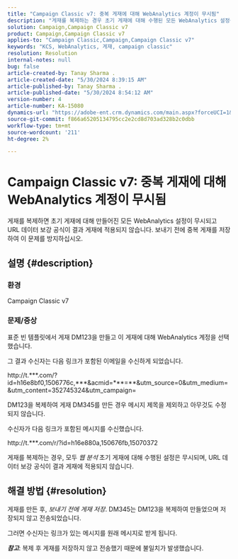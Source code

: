 ```yaml
---
title: "Campaign Classic v7: 중복 게재에 대해 WebAnalytics 계정이 무시됨"
description: "게재를 복제하는 경우 초기 게재에 대해 수행된 모든 WebAnalytics 설정을 유지하는 방법을 알아봅니다."
solution: Campaign,Campaign Classic v7
product: Campaign,Campaign Classic v7
applies-to: "Campaign Classic,Campaign,Campaign Classic v7"
keywords: "KCS, WebAnalytics, 게재, campaign classic"
resolution: Resolution
internal-notes: null
bug: false
article-created-by: Tanay Sharma .
article-created-date: "5/30/2024 8:39:15 AM"
article-published-by: Tanay Sharma .
article-published-date: "5/30/2024 8:54:12 AM"
version-number: 4
article-number: KA-15080
dynamics-url: "https://adobe-ent.crm.dynamics.com/main.aspx?forceUCI=1&pagetype=entityrecord&etn=knowledgearticle&id=98ceae14-601e-ef11-840b-0022480a40c2"
source-git-commit: f866a65205134795cc2e2cd8d703ad328b2c0dbb
workflow-type: tm+mt
source-wordcount: '211'
ht-degree: 2%

---
```


# Campaign Classic v7: 중복 게재에 대해 WebAnalytics 계정이 무시됨


게재를 복제하면 초기 게재에 대해 만들어진 모든 WebAnalytics 설정이 무시되고 URL 데이터 보강 공식이 결과 게재에 적용되지 않습니다. 보내기 전에 중복 게재를 저장하여 이 문제를 방지하십시오.

## 설명 {#description}


### 환경

Campaign Classic v7

### 문제/증상

표준 빈 템플릿에서 게재 DM123을 만들고 이 게재에 대해 WebAnalytics 계정을 선택했습니다.

그 결과 수신자는 다음 링크가 포함된 이메일을 수신하게 되었습니다.

http://t.\*\*\*.com/?id=h16e8bf0,1506776c,\*\*\*&amp;acmid=\*\*\*=\*\*&amp;utm_source=0&amp;utm_medium=&amp;utm_content=352745324&amp;utm_campaign=

DM123을 복제하여 게재 DM345를 만든 경우 메시지 제목을 제외하고 아무것도 수정되지 않습니다.

수신자가 다음 링크가 포함된 메시지를 수신했습니다.

http://t.\*\*\*.com/r/?id=h16e880a,150676fb,15070372

게재를 복제하는 경우, 모두 *웹 분석<b>* </b>초기 게재에 대해 수행된 설정은 무시되며, URL 데이터 보강 공식이 결과 게재에 적용되지 않습니다.


## 해결 방법 {#resolution}


게재를 만든 후, *보내기 전에 게재 저장*. DM345는 DM123을 복제하여 만들었으며 저장되지 않고 전송되었습니다.

그러면 수신자는 링크가 있는 메시지를 원래 메시지로 받게 됩니다.

<b>*참고</b>*: 복제 후 게재를 저장하지 않고 전송했기 때문에 불일치가 발생했습니다.
